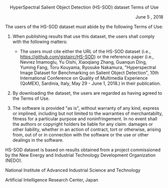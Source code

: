 <p align="center"> HyperSpectral Salient Object Detection (HS-SOD) dataset Terms of Use </p>
<p align="right"> June 5 , 2018 </p>

The users of the HS-SOD dataset must abide by the following Terms of Use: 


1. When publishing results that use this dataset, the users shall comply with the following matters:
	* The users must cite either the URL of the HS-SOD dataset (i.e., https://github.com/gistairc/HS-SOD) or the reference paper (i.e., Nevrez Imamoglu, Yu Oishi, Xiaoqiang Zhang, Guanqun Ding, Yuming Fang, Toru Kouyama, Ryosuke Nakamura, "Hyperspectral Image Dataset for Benchmarking on Salient Object Detection", 10th International Conference on Quality of Multimedia Experience (QoMEX), Sardinia, Italy, May 29 - June 1, 2018.) in their publication.
	

2. By downloading the dataset, the users are regarded as having agreed to the Terms of Use.

3. The software is provided "as is", without warranty of any kind, express or implined, including but not limited to the warranties of merchantabilty, fitness for a particular purpose and noninfringement.
In no event shall the authors or copyright holders be liable for any claim. damages or other liability, whether in an action of contract, tort or otherwise, arising from, out of or in connection with the software or the use or other dealings in the software. 

HS-SOD dataset is based on results obtained from a project commissioned by the New Energy and Industrial Technology Development Organization (NEDO).

National Institute of Advanced Industrial Science and Technology

Artificial Intelligence Research Center, Japan 
